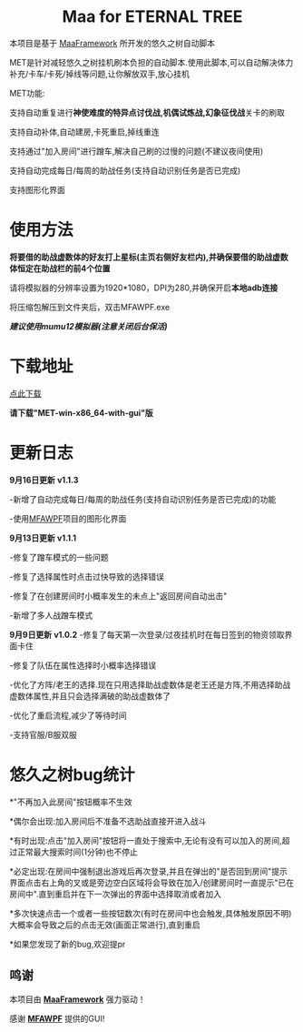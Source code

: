 <!-- markdownlint-disable MD033 MD041 -->
<p align="center">
</p>

<div align="center">

# Maa for ETERNAL TREE

</div>

本项目是基于 [MaaFramework](https://github.com/MaaXYZ/MaaFramework) 所开发的悠久之树自动脚本

MET是针对减轻悠久之树挂机刷本负担的自动脚本.使用此脚本,可以自动解决体力补充/卡车/卡死/掉线等问题,让你解放双手,放心挂机

MET功能:

支持自动重复进行**神使难度的特异点讨伐战,机偶试炼战,幻象征伐战**关卡的刷取

支持自动补体,自动建房,卡死重启,掉线重连

支持通过"加入房间"进行蹭车,解决自己刷的过慢的问题(不建议夜间使用)

支持自动完成每日/每周的助战任务(支持自动识别任务是否已完成)

支持图形化界面

# 使用方法

**将要借的助战虚数体的好友打上星标(主页右侧好友栏内),并确保要借的助战虚数体恒定在助战栏的前4个位置**

请将模拟器的分辨率设置为1920*1080，DPI为280,并确保开启**本地adb连接**

将压缩包解压到文件夹后，双击MFAWPF.exe

***建议使用mumu12模拟器(注意关闭后台保活)***

# 下载地址
[点此下载](https://github.com/shanchuan001/MET/releases)

**请下载"MET-win-x86_64-with-gui"版**

# 更新日志
**9月16日更新**  **v1.1.3**

  -新增了自动完成每日/每周的助战任务(支持自动识别任务是否已完成)的功能
  
  -使用[MFAWPF](https://github.com/SweetSmellFox/MFAWPF)项目的图形化界面

**9月13日更新**  **v1.1.1**

  -修复了蹭车模式的一些问题

  -修复了选择属性时点击过快导致的选择错误

  -修复了在创建房间时小概率发生的未点上"返回房间自动出击"

  -新增了多人战蹭车模式

**9月9日更新**  **v1.0.2**
  -修复了每天第一次登录/过夜挂机时在每日签到的物资领取界面卡住
  
  -修复了队伍在属性选择时小概率选择错误
  
  -优化了方阵/老王的选择.现在只用选择助战虚数体是老王还是方阵,不用选择助战虚数体属性,并且只会选择满破的助战虚数体了
  
  -优化了重启流程,减少了等待时间

  -支持官服/B服双服

# 悠久之树bug统计

  *"不再加入此房间"按钮概率不生效

  *偶尔会出现:加入房间后不准备不选助战直接开进入战斗

  *有时出现:点击"加入房间"按钮将一直处于搜索中,无论有没有可以加入的房间,超过正常最大搜索时间(1分钟)也不停止

  *必定出现:在房间中强制退出游戏后再次登录,并且在弹出的"是否回到房间"提示界面点击右上角的叉或是旁边空白区域将会导致在加入/创建房间时一直提示"已在房间中".直到重启并在下一次弹出的界面中选择取消或者加入

  *多次快速点击一个或者一些按钮数次(有时在房间中也会触发,具体触发原因不明)大概率会导致之后的点击无效(画面正常进行),直到重启

  *如果您发现了新的bug,欢迎提pr

## 鸣谢

本项目由 **[MaaFramework](https://github.com/MaaXYZ/MaaFramework)** 强力驱动！
 
感谢 **[MFAWPF](https://github.com/SweetSmellFox/MFAWPF)** 提供的GUI!

